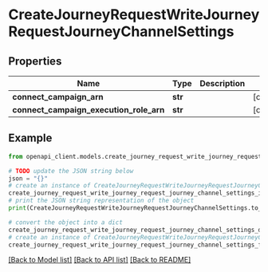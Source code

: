 # CreateJourneyRequestWriteJourneyRequestJourneyChannelSettings


## Properties

Name | Type | Description | Notes
------------ | ------------- | ------------- | -------------
**connect_campaign_arn** | **str** |  | [optional] 
**connect_campaign_execution_role_arn** | **str** |  | [optional] 

## Example

```python
from openapi_client.models.create_journey_request_write_journey_request_journey_channel_settings import CreateJourneyRequestWriteJourneyRequestJourneyChannelSettings

# TODO update the JSON string below
json = "{}"
# create an instance of CreateJourneyRequestWriteJourneyRequestJourneyChannelSettings from a JSON string
create_journey_request_write_journey_request_journey_channel_settings_instance = CreateJourneyRequestWriteJourneyRequestJourneyChannelSettings.from_json(json)
# print the JSON string representation of the object
print(CreateJourneyRequestWriteJourneyRequestJourneyChannelSettings.to_json())

# convert the object into a dict
create_journey_request_write_journey_request_journey_channel_settings_dict = create_journey_request_write_journey_request_journey_channel_settings_instance.to_dict()
# create an instance of CreateJourneyRequestWriteJourneyRequestJourneyChannelSettings from a dict
create_journey_request_write_journey_request_journey_channel_settings_from_dict = CreateJourneyRequestWriteJourneyRequestJourneyChannelSettings.from_dict(create_journey_request_write_journey_request_journey_channel_settings_dict)
```
[[Back to Model list]](../README.md#documentation-for-models) [[Back to API list]](../README.md#documentation-for-api-endpoints) [[Back to README]](../README.md)


